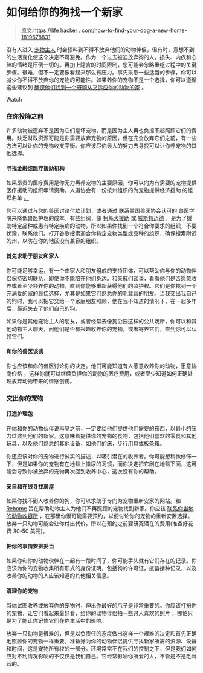 # 如何给你的狗找一个新家

> 原文:[https://life hacker . com/how-to-find-your-dog-a-new-home-1819678831](https://lifehacker.com/how-to-find-your-dog-a-new-home-1819678831)

没有人进入 [宠物主人](https://lifehacker.com/where-to-start-when-youve-decided-you-want-a-dog-1665643067) 时会预料到不得不放弃他们的动物伴侣，但有时，意想不到的生活变化使这个决定不可避免。作为一个过去被迫放弃狗的人，损失、内疚和心碎的情绪是压倒一切的。再加上隐含的时间限制，您可能会忽略重组过程中的关键步骤。很难，但不一定要像看起来那么有压力。事先采取一些适当的步骤，你可以减少你不得不放弃你的宠物的可能性。如果养你的宠物不是一个选择，你可以遵循这些建议到 [确保他们找到一个既顺从又适应你的动物的家](https://lifehacker.com/what-to-do-if-your-shelter-dog-isnt-a-good-fit-1797788574#_ga=2.50321184.747617184.1508170234-1371574852.1507643556) 。

Watch

### 在你投降之前

许多动物被遗弃不是因为它们是坏宠物，而是因为主人再也负担不起照顾它们的费用。缺乏财政资源可能是你需要放弃宠物的原因，但在完全放弃它们之前，有一些方法可以让你的宠物收支平衡。你应该尽你最大的努力去寻找可以让你养宠物的其他选择。

#### **寻找金融或医疗援助机构**

如果昂贵的医疗费用是你无力再养宠物的主要原因，你可以向为有需要的宠物提供医疗援助的组织申请资助。人道协会有一份按州组织的为宠物提供经济援助 的组织名单 [。](http://www.humanesociety.org/animals/resources/tips/trouble_affording_pet.html?credit=web_id86963932?referrer=http://www.humanesociety.org/animals/resources/tips/finding-new-home-for-your-pet.html?referrer=https://www.google.com/)

您可以通过与您的兽医讨论付款计划，或者通过 [联系美国兽医协会认可的](https://www.avma.org/ProfessionalDevelopment/Education/Accreditation/Colleges/Pages/colleges-accredited.aspx) 兽医学院来降低兽医护理的成本。有些组织，像 [柯基犬援助](http://corgiaid.org/wp/) 或 [威斯特迈德](http://www.westiemed.org/) ，是为了援助特定品种或患有特定疾病的动物，所以如果你找到一个符合你要求的组织，不要犹豫，联系他们。打开谷歌搜索迎合你特定宠物类型或品种的组织，确保搜索附近的州，以防在你的地区没有兼容的组织。

#### **首先求助于朋友和家人**

你可能足够幸运，有一个由家人和朋友组成的支持团体，可以帮助你与你的动物伴侣保持密切联系，即使你不能陪在他们身边。和亲戚们谈谈，看看他们是否愿意收养或者至少领养你的动物，直到你能够重新获得他们的监护权。它们是你找到一个充满爱的家的最佳选择，尤其是如果它们熟悉你的毛茸茸的朋友。当我交出我自己的狗时，我可以把它交给一个家庭朋友照顾，他在我不知道的情况下，在一起多年后，最近失去了他们自己的狗。

如果你是其他宠物主人的朋友，或者经常去像狗公园这样的公共场所，你可以和其他动物主人聊天，问他们是否有兴趣收养你的宠物，或者寄养它们，直到你可以认领它们。

#### **和你的兽医谈谈**

你也应该和你的兽医讨论你的决定。他们可能知道有人愿意收养你的动物，愿意协商价格 ，这样你就可以继续负担你的动物的医疗费用，或者至少知道如何正确处理放弃动物带来的情感创伤。

### 交出你的宠物

#### **打造护理包**

在你和你的动物伙伴说再见之前，一定要给他们提供他们需要的东西，以最小的压力过渡到他们的新家。这意味着提供你的宠物的食物，包括他们喜欢的零食和其他玩具，以及他们熟悉的其他设备，如他们的床，步行用具或板条箱。

你还应该对你的宠物进行诚实的描述，以吸引潜在的收养者。你可能想稍微修饰一下，但是如果你的宠物有在地毯上撒尿的习惯，而你决定把它刷在地毯下面，这可能会导致你被放弃的宠物再次回到收养中心，这次没有你的帮助。

#### **亲自和在线寻找房屋**

如果你找不到人收养你的狗，你可以求助于专门为宠物重新安家的网站。和 [Rehome](https://rehome.adoptapet.com/) 旨在帮助动物主人为他们不再照顾的宠物找到新家。你应该 [联系你当地的动物收容所](http://www.nycacc.org/Surrender.htm) ，在那里你很可能需要预约，以便讨论你的宠物的重新安置选择。放弃一只动物可能会让你付出代价，所以在预约之前要研究潜在的费用(准备好花费 30-50 美元)。

#### 把你的事情安排妥当

如果你和你的动物伙伴在一起有一段时间了，你可能手头就有它们存在的记录。你应该为你的宠物收集所有形式的身份证明，包括狗的许可证，疫苗接种记录，以及收养你的动物的人应该知道的其他相关信息。

#### **清理你的宠物**

当你试图收养或放弃你的宠物时，伸出你最好的爪子是非常重要的。你应该打扮你的宠物，让它们看起来最好看，给你的动物伴侣拍一些讨人喜欢的照片 ，哪怕只是为了能让你记住它们在你生活中的影响。

放弃一只动物是很难的，但是以负责任的态度做出这样一个艰难的决定和首先正确地照顾你的宠物一样重要。准备好为你的动物伴侣提供寻找新家所需的资源、设备和时间，这是宠物所有权的一部分。环境常常不在我们的控制之下，但是我们如何应对不利情况影响的不仅仅是我们自己。它经常影响你所爱的人，不管是不是毛茸茸的。